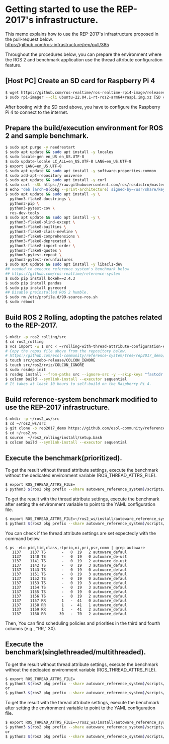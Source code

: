 # Getting started to use the REP-2017's infrastructure.

This memo explains how to use the REP-2017's infrastructure proposed in the pull-request below.  
https://github.com/ros-infrastructure/rep/pull/385

Throughout the procedures below, you can prepare the environment where the ROS 2 and benchmark application use the thread attribute configuration feature.

## [Host PC] Create an SD card for Raspberry Pi 4

````bash
$ wget https://github.com/ros-realtime/ros-realtime-rpi4-image/releases/download/22.04.1_v5.15.39-rt42-raspi_ros2_humble/ubuntu-22.04.1-rt-ros2-arm64+raspi.img.xz
$ sudo rpi-imager --cli ubuntu-22.04.1-rt-ros2-arm64+raspi.img.xz [SD card's device node, e.g. /dev/sdc]
````
After booting with the SD card above, you have to configure the Raspberry Pi 4 to connect to the internet.

## Prepare the build/execution environment for ROS 2 and sample benchmark.

````bash
$ sudo apt purge -y needrestart
$ sudo apt update && sudo apt install -y locales
$ sudo locale-gen en_US en_US.UTF-8
$ sudo update-locale LC_ALL=en_US.UTF-8 LANG=en_US.UTF-8
$ export LANG=en_US.UTF-8
$ sudo apt update && sudo apt install -y software-properties-common
$ sudo add-apt-repository universe
$ sudo apt update && sudo apt install -y curl
$ sudo curl -sSL https://raw.githubusercontent.com/ros/rosdistro/master/ros.key -o /usr/share/keyrings/ros-archive-keyring.gpg
$ echo "deb [arch=$(dpkg --print-architecture) signed-by=/usr/share/keyrings/ros-archive-keyring.gpg] http://packages.ros.org/ros2/ubuntu $(. /etc/os-release && echo $UBUNTU_CODENAME) main" | sudo tee /etc/apt/sources.list.d/ros2.list > /dev/null
$ sudo apt update && sudo apt install -y \
  python3-flake8-docstrings \
  python3-pip \
  python3-pytest-cov \
  ros-dev-tools
$ sudo apt update && sudo apt install -y \
  python3-flake8-blind-except \
  python3-flake8-builtins \
  python3-flake8-class-newline \
  python3-flake8-comprehensions \
  python3-flake8-deprecated \
  python3-flake8-import-order \
  python3-flake8-quotes \
  python3-pytest-repeat \
  python3-pytest-rerunfailures
$ sudo apt update && sudo apt install -y libacl1-dev
## needed to execute reference system's benchmark below
## https://github.com/ros-realtime/reference-system
$ sudo pip install bokeh==2.4.3
$ sudo pip install pandas
$ sudo pip install psrecord
## Disable preinstalled ROS 2 humble.
$ sudo rm /etc/profile.d/99-source-ros.sh
$ sudo reboot
````

## Build ROS 2 Rolling, adopting the patches related to the REP-2017.

````bash
$ mkdir -p ros2_rolling/src
$ cd ros2_rolling
$ vcs import -w 1 src < ~/rolling-with-thread-attribute-configuration-extention-rep2017.repos
# Copy the repos file above from the repository below.
# https://github.com/esol-community/reference-system/tree/rep2017_demo/misc
$ touch src/gazebo-release/COLCON_IGNORE
$ touch src/ros2/rviz/COLCON_IGNORE
$ sudo rosdep init
$ rosdep install --from-paths src --ignore-src -y --skip-keys "fastcdr rti-connext-dds-6.0.1 urdfdom_headers"
$ colcon build --symlink-install --executor sequential
# It takes at least 10 hours to self-build on the Raspberry Pi 4.
````

## Build reference-system benchmark modified to use the REP-2017 infrastructure.

````bash
$ mkdir -p ~/ros2_ws/src
$ cd ~/ros2_ws/src
$ git clone -b rep2017_demo https://github.com/esol-community/reference-system.git
$ cd ~/ros2_ws
$ source  ~/ros2_rolling/install/setup.bash
$ colcon build --symlink-install --executor sequential
````

## Execute the benchmark(prioritized).

To get the result without thread attribute settings, execute the benchmark
without the dedicated environment variable (ROS_THREAD_ATTRS_FILE).
````bash
$ export ROS_THREAD_ATTRS_FILE=
$ python3 $(ros2 pkg prefix --share autoware_reference_system)/scripts/benchmark.py 120 autoware_default_prioritized_using_rep2017
````
To get the result with the thread attribute settings, execute the benchmark after setting the environment variable to point to the YAML configuration file.
````bash
$ export ROS_THREAD_ATTRS_FILE=~/ros2_ws/install/autoware_reference_system/share/autoware_reference_system/cfg/thread_attr_for_prioritized.yaml
$ python3 $(ros2 pkg prefix --share autoware_reference_system)/scripts/benchmark.py 120 autoware_default_prioritized_using_rep2017
````
You can check if the thread attribute settings are set expectedly with the command below.
````
$ ps -eLo pid,tid,class,rtprio,ni,pri,psr,comm | grep autoware
   1137    1137 TS       -   0  19   2 autoware_defaul
   1137    1140 TS       -   0  19   0 autoware_de-ust
   1137    1141 TS       -   0  19   2 autoware_de-ust
   1137    1142 TS       -   0  19   3 autoware_defaul
   1137    1143 TS       -   0  19   0 autoware_defaul
   1137    1151 TS       -   0  19   3 autoware_defaul
   1137    1152 TS       -   0  19   0 autoware_defaul
   1137    1153 TS       -   0  19   3 autoware_defaul
   1137    1154 TS       -   0  19   3 autoware_defaul
   1137    1155 TS       -   0  19   0 autoware_defaul
   1137    1156 TS       -   0  19   2 autoware_defaul
   1137    1157 RR       1   -  41   0 autoware_defaul
   1137    1158 RR       1   -  41   1 autoware_defaul
   1137    1159 RR       1   -  41   2 autoware_defaul
   1137    1160 RR      30   -  70   2 autoware_defaul
````

Then, You can find scheduling policies and priorities in the third and fourth columns (e.g., "RR," 30).

## Execute the benchmark(singlethreaded/multithreaded).

To get the result without thread attribute settings, execute the benchmark
without the dedicated environment variable (ROS_THREAD_ATTRS_FILE).
````bash
$ export ROS_THREAD_ATTRS_FILE=
$ python3 $(ros2 pkg prefix --share autoware_reference_system)/scripts/benchmark.py 120 autoware_default_singlethreaded
or
$ python3 $(ros2 pkg prefix --share autoware_reference_system)/scripts/benchmark.py 120 autoware_default_multithreaded

````
To get the result with the thread attribute settings, execute the benchmark after setting the environment variable to point to the YAML configuration file.
````bash
$ export ROS_THREAD_ATTRS_FILE=~/ros2_ws/install/autoware_reference_system/share/autoware_reference_system/cfg/thread_attr_for_existing_executors.yaml
$ python3 $(ros2 pkg prefix --share autoware_reference_system)/scripts/benchmark.py 120 autoware_default_singlethreaded
or
$ python3 $(ros2 pkg prefix --share autoware_reference_system)/scripts/benchmark.py 120 autoware_default_multithreaded
````

